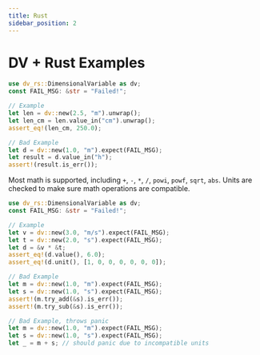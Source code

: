 ```yaml
---
title: Rust
sidebar_position: 2
---
```


# DV + Rust Examples

```rust
use dv_rs::DimensionalVariable as dv;
const FAIL_MSG: &str = "Failed!";

// Example
let len = dv::new(2.5, "m").unwrap();
let len_cm = len.value_in("cm").unwrap();
assert_eq!(len_cm, 250.0);

// Bad Example
let d = dv::new(1.0, "m").expect(FAIL_MSG);
let result = d.value_in("h");
assert!(result.is_err());
```

Most math is supported, including `+`, `-`, `*`, `/`, `powi`, `powf`, `sqrt`, `abs`. Units are checked to make sure math operations are compatible.

```rust
use dv_rs::DimensionalVariable as dv;
const FAIL_MSG: &str = "Failed!";

// Example
let v = dv::new(3.0, "m/s").expect(FAIL_MSG);
let t = dv::new(2.0, "s").expect(FAIL_MSG);
let d = &v * &t;
assert_eq!(d.value(), 6.0);
assert_eq!(d.unit(), [1, 0, 0, 0, 0, 0, 0]);

// Bad Example
let m = dv::new(1.0, "m").expect(FAIL_MSG);
let s = dv::new(1.0, "s").expect(FAIL_MSG);
assert!(m.try_add(&s).is_err());
assert!(m.try_sub(&s).is_err());

// Bad Example, throws panic
let m = dv::new(1.0, "m").expect(FAIL_MSG);
let s = dv::new(1.0, "s").expect(FAIL_MSG);
let _ = m + s; // should panic due to incompatible units
```

